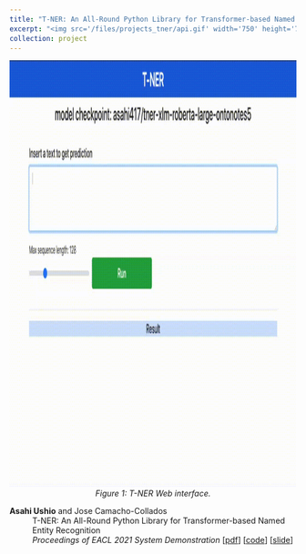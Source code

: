 ```yaml
---
title: "T-NER: An All-Round Python Library for Transformer-based Named Entity Recognition"
excerpt: "<img src='/files/projects_tner/api.gif' width='750' height='750'>"
collection: project
---
```


<p align="center">
<img src='/files/projects_tner/api.gif' width='750' height='750'><br>
<em>Figure 1: T-NER Web interface.</em>
</p>


<p style="margin-left: 40px; text-indent: -40px;">
<b>Asahi Ushio</b> and Jose Camacho-Collados <br>
T-NER: An All-Round Python Library for Transformer-based Named Entity Recognition <br>
 <em>Proceedings of EACL 2021 System Demonstration</em>
[<a href="https://www.aclweb.org/anthology/2021.eacl-demos.7.pdf">pdf</a>]
[<a href="https://github.com/asahi417/tner">code</a>]
[<a href="https://www.slideshare.net/asahiushio1/202104-eacl-tner-an-allround-python-library-for-transformerbased-named-entity-recognition">slide</a>]
</p>